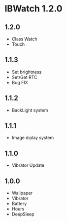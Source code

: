 # IBWatch 1.2.0

## 1.2.0
- Class Watch
- Touch

## 1.1.3
- Set brightness
- Set/Get RTC
- Bug FIX

## 1.1.2
- BackLight system

## 1.1.1
- Image diplay system

## 1.1.0
- Vibrator Update

## 1.0.0
- Wallpaper
- Vibrator
- Battery
- Hours
- DeepSleep